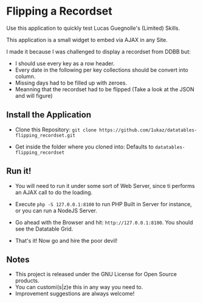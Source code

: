 # Flipping a Recordset

Use this application to quickly test Lucas Guegnolle's (Limited) Skills.

This application is a small widget to embed via AJAX in any Site.

I made it because I was challenged to display a recordset from DDBB but:
- I should use every key as a row header.
- Every date in the following per key collections should be convert into column.
- Missing days had to be filled up with zeroes.
- Meanning that the recordset had to be flipped (Take a look at the JSON and will figure)

## Install the Application

* Clone this Repository: `git clone https://github.com/1ukaz/datatables-flipping_recordset.git`

* Get inside the folder where you cloned into: Defaults to `datatables-flipping_recordset`

## Run it!

* You will need to run it under some sort of Web Server, since ti performs an AJAX call to do the loading.

* Execute `php -S 127.0.0.1:8100` to run PHP Built in Server for instance, or you can run a NodeJS Server.

* Go ahead with the Browser and hit: `http://127.0.0.1:8100`. You should see the Datatable Grid.

* That's it! Now go and hire the poor devil!

## Notes

* This project is released under the GNU License for Open Source products.
* You can customi(s|z)e this in any way you need to.
* Improvement suggestions are always welcome!

